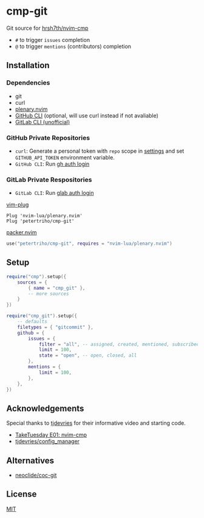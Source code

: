 # cmp-git

Git source for [hrsh7th/nvim-cmp](https://github.com/hrsh7th/nvim-cmp)

- `#` to trigger `issues` completion
- `@` to trigger `mentions` (contributors) completion

## Installation

### Dependencies

- git
- curl
- [plenary.nvim](https://github.com/nvim-lua/plenary.nvim)
- [GitHub CLI](https://cli.github.com/) (optional, will use curl instead if not avaliable)
- [GitLab CLI (unofficial)](https://github.com/profclems/glab)

### GitHub Private Repositories

- `curl`: Generate a personal token with `repo` scope in
  [settings](https://github.com/settings/tokens) and set `GITHUB_API_TOKEN`
  environment variable.
- `GitHub CLI`: Run [gh auth login](https://cli.github.com/manual/gh_auth_login)

### GitLab Private Respositories

- `GitLab CLI`: Run [glab auth login](https://glab.readthedocs.io/en/latest/auth/login.html)

[vim-plug](https://github.com/junegunn/vim-plug)

```vim
Plug 'nvim-lua/plenary.nvim'
Plug 'petertriho/cmp-git'
```

[packer.nvim](https://github.com/wbthomason/packer.nvim)

```lua
use("petertriho/cmp-git", requires = "nvim-lua/plenary.nvim")
```

## Setup

```lua
require("cmp").setup({
    sources = {
        { name = "cmp_git" },
        -- more sources
    }
})

require("cmp_git").setup({
    -- defaults
    filetypes = { "gitcommit" },
    github = {
        issues = {
            filter = "all", -- assigned, created, mentioned, subscribed, all, repos
            limit = 100,
            state = "open", -- open, closed, all
        },
        mentions = {
            limit = 100,
        },
    },
})
```

## Acknowledgements

Special thanks to [tjdevries](https://github.com/tjdevries) for their informative video and starting code.

- [TakeTuesday E01: nvim-cmp](https://www.youtube.com/watch?v=_DnmphIwnjo)
- [tjdevries/config_manager](https://github.com/tjdevries/config_manager)

## Alternatives

- [neoclide/coc-git](https://github.com/neoclide/coc-git)

## License

[MIT](https://choosealicense.com/licenses/mit/)
